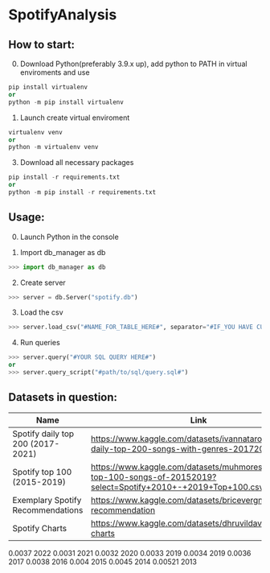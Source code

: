 # SpotifyAnalysis

## How to start:

0) Download Python(preferably 3.9.x up), add python to PATH in virtual enviroments and use

```py
pip install virtualenv
or
python -m pip install virtualenv
```

1) Launch create virtual enviroment

```py
virtualenv venv
or
python -m virtualenv venv
```

3) Download all necessary packages

```py
pip install -r requirements.txt
or
python -m pip install -r requirements.txt
```

## Usage:

0) Launch Python in the console

1) Import db_manager as db
```py
>>> import db_manager as db 
```

2) Create server
```py
>>> server = db.Server("spotify.db")
```

3) Load the csv
```py
>>> server.load_csv("#NAME_FOR_TABLE_HERE#", separator="#IF_YOU HAVE CUSTOM SEPARATOR IN THE CSV#")
```

4) Run queries
```py
>>> server.query("#YOUR SQL QUERY HERE#")
or
>>> server.query_script("#path/to/sql/query.sql#")
```

## Datasets in question:

| Name | Link |
| ---- | ---- |
| Spotify daily top 200 (2017-2021) | https://www.kaggle.com/datasets/ivannatarov/spotify-daily-top-200-songs-with-genres-20172021 |
| Spotify top 100 (2015-2019) | https://www.kaggle.com/datasets/muhmores/spotify-top-100-songs-of-20152019?select=Spotify+2010+-+2019+Top+100.csv |
| Exemplary Spotify Recommendations | https://www.kaggle.com/datasets/bricevergnou/spotify-recommendation |
| Spotify Charts | https://www.kaggle.com/datasets/dhruvildave/spotify-charts |

0.0037 2022
0.0031 2021
0.0032 2020
0.0033 2019
0.0034 2019
0.0036 2017
0.0038 2016
0.004 2015
0.0045 2014
0.00521 2013